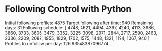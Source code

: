 # Following Control with Python

Initial following profiles: 4875
Target following after time: 940
Remaining days: 31
Following schedule: [
4748, 
4621, 
4494, 
4367, 
4240, 
4113, 
3986, 
3860, 
3733, 
3606, 
3479, 
3352, 
3225, 
3098, 
2971, 
2844, 
2717, 
2590, 
2463, 
2336, 
2209, 
2082, 
1955, 
1829, 
1702, 
1575, 
1448, 
1321, 
1194, 
1067, 
940
]
Profiles to unfollow per day: 126.93548387096774